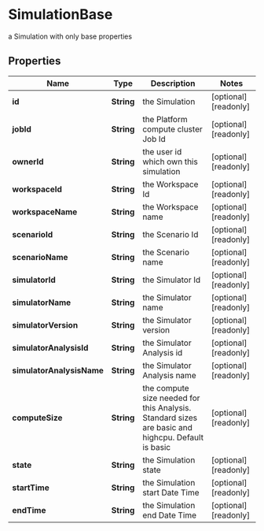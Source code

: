 

# SimulationBase

a Simulation with only base properties

## Properties

Name | Type | Description | Notes
------------ | ------------- | ------------- | -------------
**id** | **String** | the Simulation |  [optional] [readonly]
**jobId** | **String** | the Platform compute cluster Job Id |  [optional] [readonly]
**ownerId** | **String** | the user id which own this simulation |  [optional] [readonly]
**workspaceId** | **String** | the Workspace Id |  [optional] [readonly]
**workspaceName** | **String** | the Workspace name |  [optional] [readonly]
**scenarioId** | **String** | the Scenario Id |  [optional] [readonly]
**scenarioName** | **String** | the Scenario name |  [optional] [readonly]
**simulatorId** | **String** | the Simulator Id |  [optional] [readonly]
**simulatorName** | **String** | the Simulator name |  [optional] [readonly]
**simulatorVersion** | **String** | the Simulator version |  [optional] [readonly]
**simulatorAnalysisId** | **String** | the Simulator Analysis id |  [optional] [readonly]
**simulatorAnalysisName** | **String** | the Simulator Analysis name |  [optional] [readonly]
**computeSize** | **String** | the compute size needed for this Analysis. Standard sizes are basic and highcpu. Default is basic |  [optional] [readonly]
**state** | **String** | the Simulation state |  [optional] [readonly]
**startTime** | **String** | the Simulation start Date Time |  [optional] [readonly]
**endTime** | **String** | the Simulation end Date Time |  [optional] [readonly]



